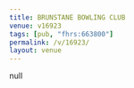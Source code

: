 ```yaml
---
title: BRUNSTANE BOWLING CLUB
venue: v16923
tags: [pub, "fhrs:663800"]
permalink: /v/16923/
layout: venue
---
```

null